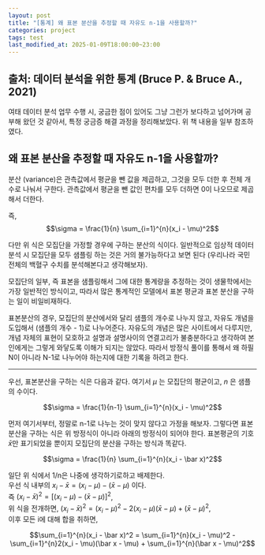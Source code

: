 ```yaml
---
layout: post
title: "[통계] 왜 표본 분산을 추정할 때 자유도 n-1을 사용할까?"
categories: project
tags: test
last_modified_at: 2025-01-09T18:00:00~23:00
---  
```



<script type="text/javascript" async
        src="https://cdnjs.cloudflare.com/ajax/libs/mathjax/2.7.5/latest.js?config=TeX-MML-AM_CHTML">
</script>

<script type="text/x-mathjax-config">
    MathJax.Hub.Config({
        extensions: ["tex2jax.js"],
        jax: ["input/Tex", "ourput/HTML-CSS"],
        tex2jax: {
            inlineMath: [ ['$', '$'], ["\\(", "\\)"] ],
            displayMath: [ ['$$', '$$'], ["\\[", "\\]"] ],
            processEscapes: true
        },
        "HTML-CSS": { availableFonts: ["TeX"] }
    });
</script>


## 출처: 데이터 분석을 위한 통계 (Bruce P. & Bruce A., 2021)  
여태 데이터 분석 업무 수행 시, 궁금한 점이 있어도 그냥 그런가 보다하고 넘어가며 공부해 왔던 것 같아서, 특정 궁금증 해결 과정을 정리해보았다. 위 책 내용을 일부 참조하였다.  


## 왜 표본 분산을 추정할 때 자유도 n-1을 사용할까?   
분산 (variance)은 관측값에서 평균을 뺀 값을 제곱하고, 그것을 모두 더한 후 전체 개수로 나눠서 구한다. 관측값에서 평균을 뺀 값인 편차를 모두 더하면 0이 나오므로 제곱해서 더한다.   

즉, 
$$\sigma = \frac{1}{n} \sum_{i=1}^{n}(x_i - \mu)^2$$    

다만 위 식은 모집단을 가정할 경우에 구하는 분산의 식이다. 일반적으로 임상적 데이터 분석 시 모집단을 모두 샘플링 하는 것은 거의 불가능하다고 보면 된다 (우리나라 국민 전체의 백혈구 수치를 분석해본다고 생각해보자).   

모집단의 일부, 즉 표본을 샘플링해서 그에 대한 통계량을 추정하는 것이 생물학에서는 가장 일반적인 방식이고, 따라서 많은 통계적인 모델에서 표본 평균과 표본 분산을 구하는 일이 비일비재하다.  

표본분산의 경우, 모집단의 분산에서와 달리 샘플의 개수로 나누지 않고, 자유도 개념을 도입해서 (샘플의 개수 - 1)로 나누어준다. 자유도의 개념은 많은 사이트에서 다루지만, 개념 자체의 표현이 모호하고 설명과 설명사이의 연결고리가 불충분하다고 생각하여 본인에게는 그렇게 와닿도록 이해가 되지는 않았다. 따라서 방정식 풀이를 통해서 왜 하필 N이 아니라 N-1로 나누어야 하는지에 대한 기록을 하려고 한다.  

---  

우선, 표본분산을 구하는 식은 다음과 같다. 여기서 $\mu$ 는 모집단의 평균이고, $n$ 은 샘플의 수이다.

$$\sigma = \frac{1}{n-1} \sum_{i=1}^{n}(x_i - \mu)^2$$  

먼저 여기서부터, 정말로 n-1로 나누는 것이 맞지 않다고 가정을 해보자. 그렇다면 표본분산을 구하는 식은 위 방정식이 아니라 아래의 방정식이 되어야 한다. 표본평균의 기호 $\bar x$만 표기되었을 뿐이지 모집단의 분산을 구하는 방식과 똑같다.  

$$\sigma = \frac{1}{n} \sum_{i=1}^{n}(x_i - \bar x)^2$$  

일단 위 식에서 1/n은 나중에 생각하기로하고 배제한다.   
우선 식 내부의 $x_i - \bar x = (x_i - \mu) - (\bar x - \mu)$ 이다.  
즉 $(x_i - \bar x)^2 = [(x_i - \mu) - (\bar x - \mu)]^2$,  
위 식을 전개하면, $(x_i - \bar x)^2 = (x_i - \mu)^2 - 2(x_i - \mu)(\bar x - \mu) + (\bar x - \mu)^2$,  
이후 모든 i에 대해 합을 취하면,   

$$\sum_{i=1}^{n}(x_i - \bar x)^2 = \sum_{i=1}^{n}(x_i - \mu)^2 - \sum_{i=1}^{n}2(x_i - \mu)(\bar x - \mu) + \sum_{i=1}^{n}(\bar x - \mu)^2$$  
